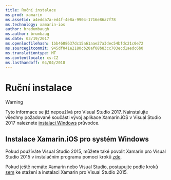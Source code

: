 ```yaml
---
title: Ruční instalace
ms.prod: xamarin
ms.assetid: a4edda7a-ed4f-4e8a-9904-1716e86a7f78
ms.technology: xamarin-ios
author: bradumbaugh
ms.author: brumbaug
ms.date: 03/19/2017
ms.openlocfilehash: 1bb4688637dc15a61aae27a3dec54bfdc21c0e72
ms.sourcegitcommit: 945df041e2180cb20af08b83cc703ecd1aedc6b0
ms.translationtype: MT
ms.contentlocale: cs-CZ
ms.lasthandoff: 04/04/2018
---
```

# <a name="manual-installation"></a>Ruční instalace

> [!WARNING]
> Tyto informace se již nepoužívá pro Visual Studio 2017. Nainstalujte všechny požadované součásti vývoj aplikace Xamarin.iOS v Visual Studio 2017 naleznete [instalaci Windows](~/ios/get-started/installation/windows/index.md#windowsinstallation) průvodce.

## <a name="install-xamarinios-for-windows"></a>Instalace Xamarin.iOS pro systém Windows

Pokud používáte Visual Studio 2015, můžete také povolit Xamarin pro Visual Studio 2015 v instalačním programu pomocí kroků [zde](https://msdn.microsoft.com/en-us/library/mt488769.aspx#Anchor_4).

Pokud ještě nemáte Xamarin nebo Visual Studio, postupujte podle kroků [sem](https://msdn.microsoft.com/en-us/library/mt613162.aspx) ke stažení a instalaci Xamarin pro Visual Studio 2015.
